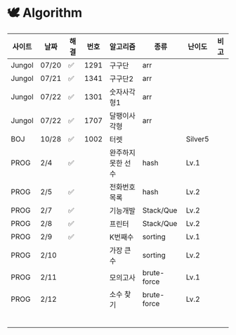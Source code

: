 # 🕊 Algorithm

| 사이트    | 날짜    | 해결 | 번호 | 알고리즘       | 종류          | 난이도     | 비고 |
|--------|-------| ---- | ---- |------------|-------------|---------| ---- |
| Jungol | 07/20 | ✅    | 1291 | 구구단        | arr         |         |      |
| Jungol | 07/21 | ✅    | 1341 | 구구단2       | arr         |         |      |
| Jungol | 07/22 | ✅    | 1301 | 숫자사각형1     | arr         |         |      |
| Jungol | 07/22 | ✅    | 1707 | 달팽이사각형     | arr         |         |      |
| BOJ    | 10/28 | ✅    | 1002 | 터렛         |             | Silver5 |      |
| PROG   | 2/4   | ✅    |      | 완주하지 못한 선수 | hash        | Lv.1    |      |
| PROG   | 2/5   | ✅    |      | 전화번호 목록    | hash        | Lv.2    |      |
| PROG   | 2/7   | ✅    |      | 기능개발       | Stack/Que   | Lv.2    |      |
| PROG   | 2/8   | ✅     |      | 프린터        | Stack/Que   | Lv.2    |      |
| PROG   | 2/9   | ✅      |      | K번째수       | sorting     | Lv.1    |      |
| PROG   | 2/10  |      |      | 가장 큰 수     | sorting     | Lv.2    |      |
| PROG   | 2/11  |      |      | 모의고사       | brute-force | Lv.1    |      |
| PROG   | 2/12  |      |      | 소수 찾기      | brute-force            | Lv.2    |      |
|        |       |      |      |            |             |         |      |
|        |       |      |      |            |             |         |      |
|        |       |      |      |            |             |         |      |
|        |       |      |      |            |             |         |      |
|        |       |      |      |            |             |         |      |
|        |       |      |      |            |             |         |      |

